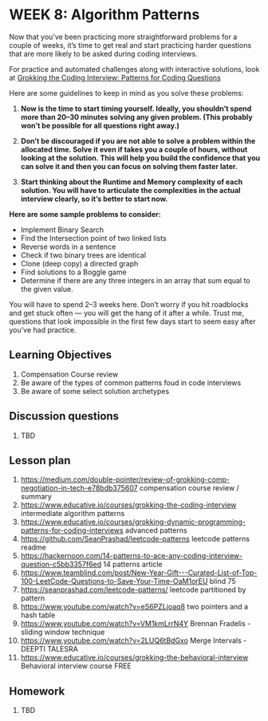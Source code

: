 # WEEK 8: Algorithm Patterns

Now that you’ve been practicing more straightforward problems for a couple of weeks, it’s time to get real and start practicing harder questions that are more likely to be asked during coding interviews.

For practice and automated challenges along with interactive solutions, look at [Grokking the Coding Interview: Patterns for Coding Questions](https://www.educative.io/collection/5668639101419520/5671464854355968)

Here are some guidelines to keep in mind as you solve these problems:

1. **Now is the time to start timing yourself. Ideally, you shouldn’t spend more than 20–30 minutes solving any given problem. (This probably won’t be possible for all questions right away.)**

1. **Don’t be discouraged if you are not able to solve a problem within the allocated time. Solve it even if takes you a couple of hours, without looking at the solution. This will help you build the confidence that you can solve it and then you can focus on solving them faster later.**

1. **Start thinking about the Runtime and Memory complexity of each solution. You will have to articulate the complexities in the actual interview clearly, so it’s better to start now.**

**Here are some sample problems to consider:**

* Implement Binary Search
* Find the Intersection point of two linked lists
* Reverse words in a sentence
* Check if two binary trees are identical
* Clone (deep copy) a directed graph
* Find solutions to a Boggle game
* Determine if there are any three integers in an array that sum equal to the given value.

You will have to spend 2–3 weeks here. Don’t worry if you hit roadblocks and get stuck often — you will get the hang of it after a while. Trust me, questions that look impossible in the first few days start to seem easy after you’ve had practice.

## Learning Objectives

1. Compensation Course review
1. Be aware of the types of common patterns foud in code interviews
1. Be aware of some select solution archetypes

## Discussion questions

1. TBD

## Lesson plan

1. <https://medium.com/double-pointer/review-of-grokking-comp-negotiation-in-tech-e78bdb375607> compensation course review / summary
1. <https://www.educative.io/courses/grokking-the-coding-interview> intermediate algorithm patterns
1. <https://www.educative.io/courses/grokking-dynamic-programming-patterns-for-coding-interviews> advanced patterns
1. <https://github.com/SeanPrashad/leetcode-patterns> leetcode patterns readme
1. <https://hackernoon.com/14-patterns-to-ace-any-coding-interview-question-c5bb3357f6ed> 14 patterns article
1. <https://www.teamblind.com/post/New-Year-Gift---Curated-List-of-Top-100-LeetCode-Questions-to-Save-Your-Time-OaM1orEU> blind 75
1. <https://seanprashad.com/leetcode-patterns/> leetcode partitioned by pattern
1. <https://www.youtube.com/watch?v=eS6PZLjoaq8> two pointers and a hash table
1. <https://www.youtube.com/watch?v=VM1kmLrrN4Y> Brennan Fradelis - sliding window technique
1. <https://www.youtube.com/watch?v=2LUQ6tBdGxo> Merge Intervals - DEEPTI TALESRA
1. <https://www.educative.io/courses/grokking-the-behavioral-interview> Behavioral interview course FREE


## Homework

1. TBD
